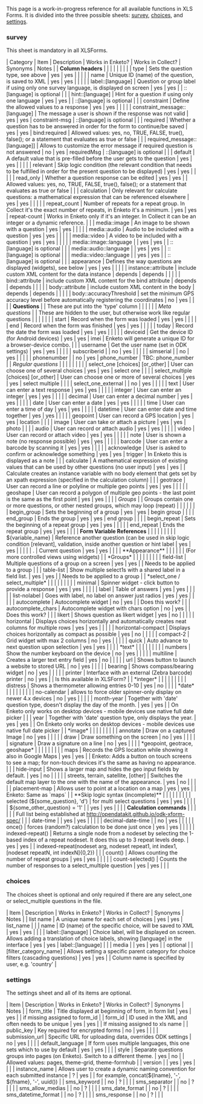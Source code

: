 This page is a work-in-progress reference for all available functions in XLS Forms. It is divided into the three possible sheets: [survey](#survey), [choices](#choices), and [settings](#settings).

### <a name="survey"></a>survey
This sheet is mandatory in all XLSForms. 

| Category                           	| Item                                 	| Description                                                                                                                       	| Works in Enketo? 	| Works in Collect? 	| Synonyms        	| Notes                                                                                                                                  	|
| **Column headers**                 	|                                      	|                                                                                                                                   	|                  	|                      	|                 	|                                                                                                                                        	|
|                                    	| type                                 	| Sets the question type, see above                                                                                                 	| yes              	| yes                  	|                 	|                                                                                                                                        	|
|                                    	| name                                 	| Unique ID (name) of the question, is saved to XML                                                                                 	| yes              	| yes                  	|                 	|                                                                                                                                        	|
|                                    	| label::[language]                    	| Question or group label if using only one survey language, is displayed on screen                                                 	| yes              	| yes                  	|                 	| ::[language] is optional                                                                                                               	|
|                                    	| hint::[language]                     	| Hint for a question if using only one language                                                                                    	| yes              	| yes                  	|                 	| ::[language] is optional                                                                                                               	|
|                                    	| constraint                           	| Define the allowed values to a response                                                                                           	| yes              	| yes                  	|                 	|                                                                                                                                        	|
|                                    	| constraint_message::[language]       	| The message a user is shown if the response was not valid                                                                         	| yes              	| yes                  	| constraint-msg  	| ::[language] is optional                                                                                                               	|
|                                    	| required                             	| Whether a question has to be answered in order for the form to continue/be saved                                                  	| yes              	| yes                  	| bind:required   	| Allowed values: yes, no, TRUE, FALSE, true(), false(); or a statement that evaluates as true or false                                  	|
|                                    	| required_message::[language]]        	| Allows to customize the error message if required question is not answered                                                        	| no               	| yes                  	| requiredMsg     	| ::[language] is optional                                                                                                               	|
|                                    	| default                              	| A default value that is pre-filled before the user gets to the question                                                           	| yes              	| yes                  	|                 	|                                                                                                                                        	|
|                                    	| relevant                             	| Skip logic condition (the relevant condition that needs to be fulfilled in order for the present question to be displayed)        	| yes              	| yes                  	|                 	|                                                                                                                                        	|
|                                    	| read_only                            	| Whether a question response can be edited                                                                                         	| yes              	| yes                  	|                 	| Allowed values: yes, no, TRUE, FALSE, true(), false(); or a statement that evaluates as true or false                                  	|
|                                    	| calculation                          	| Only relevant for calculate questions: a mathematical expression that can be referenced elsewhere                                 	| yes              	| yes                  	|                 	|                                                                                                                                        	|
|                                    	| repeat_count                         	| Number of repeats for a repeat group. In Collect it's the exact number of repeats, in Enketo it's a minimum.                      	| yes              	| yes                  	| repeat-count    	| Works in Enketo only if it's an integer. In Collect it can be an integer or a dynamic reference.                                       	|
|                                    	| media::image                         	| An image to be shown with a question                                                                                              	| yes              	| yes                  	|                 	|                                                                                                                                        	|
|                                    	| media::audio                         	| Audio to be included with a question                                                                                              	| yes              	| yes                  	|                 	|                                                                                                                                        	|
|                                    	| media::video                         	| A video to be included with a question                                                                                            	| yes              	| yes                  	|                 	|                                                                                                                                        	|
|                                    	| media::image::language               	|                                                                                                                                   	| yes              	| yes                  	|                 	| ::[language] is optional                                                                                                               	|
|                                    	| media::audio::language               	|                                                                                                                                   	| yes              	| yes                  	|                 	| ::[language] is optional                                                                                                               	|
|                                    	| media::video::language               	|                                                                                                                                   	| yes              	| yes                  	|                 	| ::[language] is optional                                                                                                               	|
|                                    	| appearance                           	| Defines the way questions are displayed (widgets), see below                                                                      	| yes              	| yes                  	|                 	|                                                                                                                                        	|
|                                    	| instance::attribute                  	| include custom XML content for the data instance                                                                                  	| depends          	| depends              	|                 	|                                                                                                                                        	|
|                                    	| bind::attribute                      	| include custom XML content for the bind attribute                                                                                 	| depends          	| depends              	|                 	|                                                                                                                                        	|
|                                    	| body::attribute                      	| include custom XML content in the body                                                                                            	| depends          	| depends              	|                 	|                                                                                                                                        	|
|                                    	| body::accuracyThreshold              	| set the minimum GPS accuracy level before automatically registering the coordinates                                    	| no          	| yes              	|                 	|                                                                                                                                        	|
| **Questions**                      	|                                      	| These are put into the 'type' column                                                                                              	|                  	|                      	|                 	|                                                                                                                                        	|
| *Meta questions*                   	|                                      	| These are hidden to the user, but otherwise work like regular questions                                                           	|                  	|                      	|                 	|                                                                                                                                        	|
|                                    	| start                                	| Record when the form was loaded                                                                                                   	| yes              	| yes                  	|                 	|                                                                                                                                        	|
|                                    	| end                                  	| Record when the form was finished                                                                                                 	| yes              	| yes                  	|                 	|                                                                                                                                        	|
|                                    	| today                                	| Record the date the form was loaded                                                                                               	| yes              	| yes                  	|                 	|                                                                                                                                        	|
|                                    	| deviceid                             	| Get the device ID (for Android devices)                                                                                           	| yes              	| yes                  	| imei            	| Enketo will generate a unique ID for a browser-device combo.                                                                           	|
|                                    	| username                             	| Get the user name (set in ODK settings)                                                                                           	| yes              	| yes                  	|                 	|                                                                                                                                        	|
|                                    	| subscriberid                         	|                                                                                                                                   	| no               	| yes                  	|                 	|                                                                                                                                        	|
|                                    	| simserial                            	|                                                                                                                                   	| no               	| yes                  	|                 	|                                                                                                                                        	|
|                                    	| phonenumber                          	|                                                                                                                                   	| no               	| yes                  	| phone_number    	| TBC: phone_number                                                                                                                      	|
| *Regular questions*                	|                                      	|                                                                                                                                   	|                  	|                      	|                 	|                                                                                                                                        	|
|                                    	| select_one [choices] [or_other]      	| User can choose one of several choices                                                                                            	| yes              	| yes                  	| select one      	|                                                                                                                                        	|
|                                    	| select_multiple [choices] [or_other] 	| User can choose one or more of several choices                                                                                    	| yes              	| yes                  	| select multiple 	|                                                                                                                                        	|
|                                    	| select_one_external                  	|                                                                                                                                   	| no               	| yes                  	|                 	|                                                                                                                                        	|
|                                    	| text                                 	| User can enter a text response                                                                                                    	| yes              	| yes                  	|                 	|                                                                                                                                        	|
|                                    	| integer                              	| User can enter an integer                                                                                                         	| yes              	| yes                  	|                 	|                                                                                                                                        	|
|                                    	| decimal                              	| User can enter a decimal number                                                                                                   	| yes              	| yes                  	|                 	|                                                                                                                                        	|
|                                    	| date                                 	| User can enter a date                                                                                                             	| yes              	| yes                  	|                 	|                                                                                                                                        	|
|                                    	| time                                 	| User can enter a time of day                                                                                                      	| yes              	| yes                  	|                 	|                                                                                                                                        	|
|                                    	| datetime                             	| User can enter date and time together                                                                                             	| yes              	| yes                  	|                 	|                                                                                                                                        	|
|                                    	| geopoint                             	| User can record a GPS location                                                                                                    	| yes              	| yes                  	| location        	|                                                                                                                                        	|
|                                    	| image                                	| User can take or attach a picture                                                                                                 	| yes              	| yes                  	| photo           	|                                                                                                                                        	|
|                                    	| audio                                	| User can record or attach audio                                                                                                   	| yes              	| yes                  	|                 	|                                                                                                                                        	|
|                                    	| video                                	| User can record or attach video                                                                                                   	| yes              	| yes                  	|                 	|                                                                                                                                        	|
|                                    	| note                                 	| User is shown a note (no response possible)                                                                                       	| yes              	| yes                  	|                 	|                                                                                                                                        	|
|                                    	| barcode                              	| User can enter a barcode by scanning it                                                                                           	| yes              	| yes                  	|                 	|                                                                                                                                        	|
|                                    	| acknowledge                          	| User is asked to confirm or acknowledge something                                                                                 	| yes              	| yes                  	| trigger         	| In Enketo this is displayed as a note                                                                                                  	|
|                                    	| calculate                            	| A mathematical expression of existing values that can be used by other questions (no user input)                                  	| yes              	| yes                  	|                 	| Calculate creates an instance variable with no body element that gets set by an xpath expression (specified in the calculation column) 	|
|                                    	| geotrace                             	| User can record a line or polyline or multiple geo points                                                                         	| yes              	| yes                  	|                 	|                                                                                                                                        	|
|                                    	| geoshape                             	| User can record a polygon of multiple geo points - the last point is the same as the first point                                  	| yes              	| yes                  	|                 	|                                                                                                                                        	|
| *Groups*                           	|                                      	| Groups contain one or more questions, or other nested groups, which may loop (repeat)                                             	|                  	|                      	|                 	|                                                                                                                                        	|
|                                    	| begin_group                          	| Sets the beginning of a group                                                                                                     	| yes              	| yes                  	| begin group     	|                                                                                                                                        	|
|                                    	| end_group                            	| Ends the group                                                                                                                    	| yes              	| yes                  	| end group       	|                                                                                                                                        	|
|                                    	| begin_repeat                         	| Sets the beginning of a repeat group                                                                                              	| yes              	| yes                  	|                 	|                                                                                                                                        	|
|                                    	| end_repeat                           	| Ends the repeat group                                                                                                             	| yes              	| yes                  	|                 	|                                                                                                                                        	|
| **Form Variable References**       	|                                      	|                                                                                                                                   	|                  	|                      	|                 	|                                                                                                                                        	|
|                                    	| ${variable_name}                     	| Reference another question (can be used in skip logic condition [relevant], validation, inside another question or hint label     	| yes              	| yes                  	|                 	|                                                                                                                                        	|
|                                    	| .                                    	| Current question                                                                                                                  	| yes              	| yes                  	|                 	|                                                                                                                                        	|
| **Appearance**                     	|                                      	|                                                                                                                                   	|                  	|                      	|                 	| (For more controlled views using widgets)                                                                                              	|
| *Groups*                           	|                                      	|                                                                                                                                   	|                  	|                      	|                 	|                                                                                                                                        	|
|                                    	| field-list                           	| Multiple questions of a group on a screen                                                                                         	| yes              	| yes                  	|                 	| Needs to be applied to a group                                                                                                         	|
|                                    	| table-list                           	| Show multiple select1s with a shared label in a field list.                                                                       	| yes              	| yes                  	|                 	| Needs to be applied to a group                                                                                                         	|
| *select_one / select_multiple*     	|                                      	|                                                                                                                                   	|                  	|                      	|                 	|                                                                                                                                        	|
|                                    	| minimal                              	| Spinner widget - click button to provide a response                                                                               	| yes              	| yes                  	|                 	|                                                                                                                                        	|
|                                    	| label                                	| Table of answers                                                                                                                  	| yes              	| yes                  	|                 	|                                                                                                                                        	|
|                                    	| list-nolabel                         	| Goes with label, no label on answer just radios                                                                                   	| yes              	| yes                  	|                 	|                                                                                                                                        	|
|                                    	| autocomplete                         	| Autocomplete widget                                                                                                               	| no               	| yes                  	|                 	| Does this work?                                                                                                                        	|
|                                    	| autocomplete_chars                   	| Autocomplete widget with chars option                                                                                             	| no               	| yes                  	|                 	| Does this work?                                                                                                                        	|
|                                    	| likert                               	| Shows question as likert widget                                                                                                   	| yes              	| no                   	|                 	|                                                                                                                                        	|
|                                    	| horizontal                           	| Displays choices horizontally and automatically creates neat columns for multiple rows                                            	| yes              	| yes                  	|                 	|                                                                                                                                        	|
|                                    	| horizontal-compact                   	| Displays choices horizontally as compact as possible                                                                              	| yes              	| no                   	|                 	|                                                                                                                                        	|
|                                    	| compact-2                            	| Grid widget with max 2 columns                                                                                                    	| no               	| yes                  	|                 	|                                                                                                                                        	|
|                                    	| quick                                	| Auto advance to next question upon selection                                                                                      	| yes              	| yes                  	|                 	|                                                                                                                                        	|
| *text*                             	|                                      	|                                                                                                                                   	|                  	|                      	|                 	|                                                                                                                                        	|
|                                    	| numbers                              	| Show the number keyboard on the device                                                                                            	| no               	| yes                  	|                 	|                                                                                                                                        	|
|                                    	| multiline                            	| Creates a larger text entry field                                                                                                 	| yes              	| no                   	|                 	|                                                                                                                                        	|
|                                    	| url                                	| Shows button to launch a website to stored URL                                                                                     	| no              	| yes                  	|                 	|                                                                                                                                        	|
|                                    	| bearing                            	| Shows compass/bearing widget                                                                                                       	| no              	| yes                  	|                 	|                                                                                                                                        	|
|                                    	| printer                              	| Interface with an external (Zebra barcode) printer                                                                                	| no               	| yes                  	|                 	| Is this available in XLSForm?                                                                                                          	|
| *integer*                          	|                                      	|                                                                                                                                   	|                  	|                      	|                 	|                                                                                                                                        	|
|                                    	| distress                             	| Shows a thermometer allowing entries 0-10                                                                                         	| yes              	| no                   	|                 	|                                                                                                                                        	|
| *date*                             	|                                      	|                                                                                                                                   	|                  	|                      	|                 	|                                                                                                                                        	|
|                                    	| no-calendar                          	| allows to force older spinner-only display on newer 4.x devices                                                                   	| no               	| yes                  	|                 	|                                                                                                                                        	|
|                                    	| month-year                           	| Together with 'date' question type, doesn't display the day of the month.                                                         	| yes              	| yes                  	|                 	| On Enketo only works on desktop devices - mobile devices use native full date picker                                                   	|
|                                    	| year                                 	| Together with 'date' question type, only displays the year.                                                                       	| yes              	| yes                  	|                 	| On Enketo only works on desktop devices - mobile devices use native full date picker                                                   	|
| *image*                            	|                                      	|                                                                                                                                   	|                  	|                      	|                 	|                                                                                                                                        	|
|                                    	| annotate                             	| Draw on a captured Image                                                                                                          	| no               	| yes                  	|                 	|                                                                                                                                        	|
|                                    	| draw                                 	| Draw something on the screen                                                                                                      	| no               	| yes                  	|                 	|                                                                                                                                        	|
|                                    	| signature                            	| Draw a signature on a line                                                                                                        	| no               	| yes                  	|                 	|                                                                                                                                        	|
| *geopoint, geotrace, geoshape*    	|                                      	|                                                                                                                                   	|                  	|                      	|                 	|                                                                                                                                        	|
|                                    	| maps                                 	| Records the GPS location while showing it also in Google Maps                                                                     	| yes              	| yes                  	|                 	| Enketo: Adds a button on touch screens to see a map; for non-touch devices it's the same as having no appearance.                                                                             	|
|                                    	| hide-input                           	| Shows a larger map and hides the geo input fields by default.                                                                     	| yes              	| no                   	|                 	|                                                                                                                                        	|
|                                    	| streets, terrain, satellite, [other] 	| Switches the default map layer to the one with the name of the appearance.                                                        	| yes              	| no                   	|                 	|                                                                                                                                        	|
|                                    	| placement-map                        	| Allows user to point at a location on a map                                                                                       	| yes              	| yes                  	|                 	| Enketo: Same as `maps`                                                                                     	|
| **Skip logic syntax (incomplete)** 	|                                      	|                                                                                                                                   	|                  	|                      	|                 	|                                                                                                                                        	|
|                                    	| selected (${some_question}, 'd')     	| for multi select questions                                                                                                        	| yes              	| yes                  	|                 	|                                                                                                                                        	|
|                                    	| ${some_other_question} = '1'         	|                                                                                                                                   	| yes              	| yes                  	|                 	|                                                                                                                                        	|
| **Calculation commands**           	|                                      	|                                                                                                                                   	|                  	|                      	|                 	| Full list being established at http://opendatakit.github.io/odk-xform-spec/                                                            	|
|                                    	| date-time                            	|                                                                                                                                   	| yes              	| yes                  	|                 	|                                                                                                                                        	|
|                                    	| decimal-date-time                    	|                                                                                                                                   	| no               	| yes                  	|                 	|                                                                                                                                        	|
|                                    	| once()                               	| forces (random?) calculation to be done just once                                                                                 	| yes              	| yes                  	|                 	|                                                                                                                                        	|
|                                    	| indexed-repeat()                     	| Returns a single node from a nodeset by selecting the 1-based index of a repeat nodeset. It does this up to 3 repeat levels deep. 	| yes              	| yes                  	|                 	| indexed-repeat(nodeset arg, nodeset repeat1, int index1, [nodeset repeatN, int indexN]{0,2})                                           	|
|                                    	| count()                              	| Allows counting the number of repeat groups                                                                                       	| yes              	| yes                  	|                 	|                                                                                                                                        	|
|                                    	| count-selected()                     	| Counts the number of responses to a select_multiple question                                                                      	| yes              	| yes                  	|                 	|                                                                                                                                        	|

### <a name="choices"></a>choices 
The choices sheet is optional and only required if there are any select_one or select_multiple questions in the file.

| Item                   	| Description                                                                                                                  	| Works in Enketo? 	| Works in Collect? 	| Synonyms          	| Notes                                            	|
| list name              	| A unique name for each set of choices                                                                                        	| yes              	| yes           	| list_name         	|                                                  	|
| name                   	| ID (name) of the specific choice, will be saved to XML                                                                       	| yes              	| yes           	|                   	|                                                  	|
| label::[language]      	| Choice label, will be displayed on screen. Allows adding a translation of choice labels, showing [language] in the interface 	| yes              	| yes           	| label::[language] 	|                                                  	|
| media                  	|                                                                                                                              	| yes              	| yes           	|                   	| optional                                         	|
| [filter_category_name] 	| Allows setting a specific parent category for choice filters (cascading questions)                                           	| yes              	| yes           	|                   	| Column name is specified by user, e.g. 'country' 	|

### <a name="settings"></a>settings
The settings sheet and all of its items are optional.

| Item                	| Description                                                                    	| Works in Enketo? 	| Works in Collect? 	| Synonyms 	| Notes                                                     	|
| form_title          	| Title displayed at beginning of form, in form list                             	| yes              	| yes           	|          	| if missing assigned to form_id                            	|
| form_id             	| ID used in the XML and often needs to be unique                                	| yes              	| yes           	|          	| If missing assigned to xls name                           	|
| public_key          	| Key required for encrypted forms                                               	| no               	| yes           	|          	|                                                           	|
| submission_url      	| Specific URL for uploading data, overrides ODK settings                        	| no               	| yes           	|          	|                                                           	|
| default_language    	| If form uses multiple languages, this one sets which to use by default         	| yes              	| yes           	|          	|                                                           	|
| style               	| Separate questions groups into pages (on Enketo). Switch to a different theme. 	| yes              	| no            	|          	| Allowed values: pages, theme-grid, theme-formhub          	|
| version             	|                                                                                	| yes              	| yes           	|          	|                                                           	|
| instance_name       	| Allows user to create a dynamic naming convention for each submitted instance  	| ?                	| yes           	|          	| for example, concat(${lname}, '-', ${fname}, '-', uuid()) 	|
| sms_keyword         	|                                                                                	| no               	| ?             	|          	|                                                           	|
| sms_separator       	|                                                                                	| no               	| ?             	|          	|                                                           	|
| sms_allow_medias    	|                                                                                	| no               	| ?             	|          	|                                                           	|
| sms_date_format     	|                                                                                	| no               	| ?             	|          	|                                                           	|
| sms_datetime_format 	|                                                                                	| no               	| ?             	|          	|                                                           	|
| sms_response        	|                                                                                	| no               	| ?             	|          	|                                                           	|
